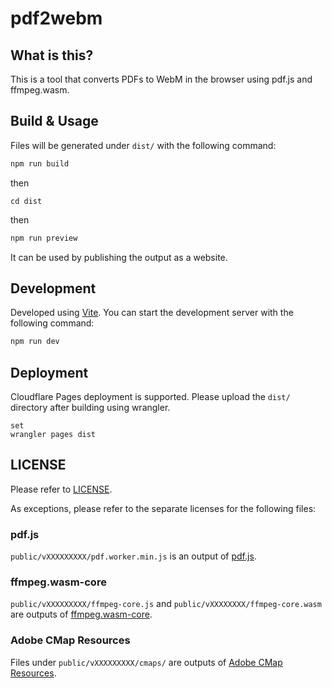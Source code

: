 # pdf2webm

## What is this?

This is a tool that converts PDFs to WebM in the browser using pdf.js and ffmpeg.wasm.

## Build & Usage

Files will be generated under `dist/` with the following command:
```bash
npm run build
```
then
```
cd dist
```
then

```bash
npm run preview
```

It can be used by publishing the output as a website.

## Development

Developed using [Vite](https://vitejs.dev/). You can start the development server with the following command:

```bash
npm run dev
```                                                                                                          
## Deployment

Cloudflare Pages deployment is supported. Please upload the `dist/` directory after building using wrangler.

```
set
wrangler pages dist
```

## LICENSE

Please refer to [LICENSE](https://www.google.com/url?sa=E&source=gmail&q=LICENSE).

As exceptions, please refer to the separate licenses for the following files:

### pdf.js

`public/vXXXXXXXXX/pdf.worker.min.js` is an output of [pdf.js](https://github.com/mozilla/pdf.js/).

### ffmpeg.wasm-core

`public/vXXXXXXXXX/ffmpeg-core.js` and `public/vXXXXXXXX/ffmpeg-core.wasm` are outputs of [ffmpeg.wasm-core](https://github.com/ffmpegwasm/ffmpeg.wasm-core).

### Adobe CMap Resources

Files under `public/vXXXXXXXXX/cmaps/` are outputs of [Adobe CMap Resources](https://www.google.com/url?sa=E&source=gmail&q=https://github.com/adobe-type-tools/cmap-resources/).
